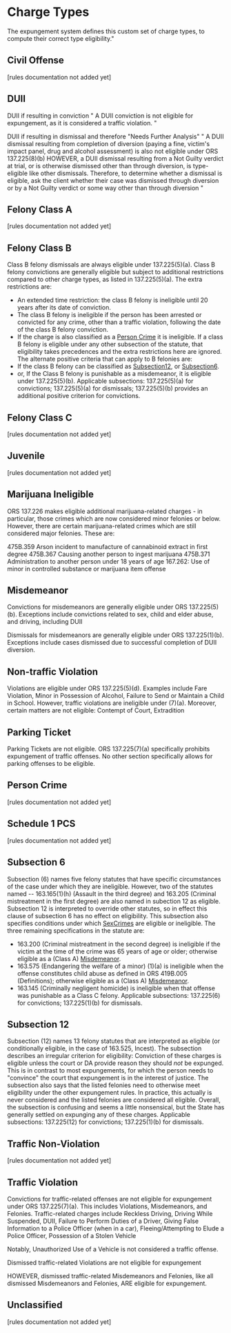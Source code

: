 # Charge Types
The expungement system defines this custom set of charge types, to compute their correct type eligibility."
## Civil Offense
\[rules documentation not added yet\]

## DUII
DUII if resulting in conviction
"
A DUII conviction is not eligible for expungement, as it is considered a traffic violation.
"

DUII if resulting in dismissal and therefore "Needs Further Analysis"
"
A DUII dismissal resulting from completion of diversion (paying a fine, victim's impact panel, drug and alcohol assessment) is also not eligible under ORS 137.225(8)(b)
HOWEVER, a DUII dismissal resulting from a Not Guilty verdict at trial, or is otherwise dismissed other than through diversion, is type-eligible like other dismissals.
Therefore, to determine whether a dismissal is eligible, ask the client whether their case was dismissed through diversion or by a Not Guilty verdict or some way other than through diversion
" 

## Felony Class A
\[rules documentation not added yet\]

## Felony Class B
Class B felony dismissals are always eligible under 137.225(5)(a).
Class B felony convictions are generally eligible but subject to additional restrictions compared to other charge types, as listed in 137.225(5)(a).
The extra restrictions are:
 * An extended time restriction: the class B felony is ineligible until 20 years after its date of conviction.
 * The class B felony is ineligible if the person has been arrested or convicted for any crime, other than a traffic violation, following the date of the class B felony conviction.
 * If the charge is also classified as a [Person Crime](manual/charge-types#personcrime) it is ineligible.
If a class B felony is eligible under any other subsection of the statute, that eligibility takes precedences and the extra restrictions here are ignored. The alternate positive criteria that can apply to B felonies are:
 * If the class B felony can be classified as [Subsection12](#Subsection12), or [Subsection6](#Subsection6).
 * or, If the Class B felony is punishable as a misdemeanor, it is eligible under 137.225(5)(b).
Applicable subsections: 137.225(5)(a) for convictions; 137.225(5)(a) for dismissals; 137.225(5)(b) provides an additional positive criterion for convictions.

## Felony Class C
\[rules documentation not added yet\]

## Juvenile
\[rules documentation not added yet\]

## Marijuana Ineligible
ORS 137.226 makes eligible additional marijuana-related charges - in particular, those crimes which are now considered minor felonies or below. However, there are certain marijuana-related crimes which are still considered major felonies. These are:

475B.359 Arson incident to manufacture of cannabinoid extract in first degree
475B.367 Causing another person to ingest marijuana
475B.371 Administration to another person under 18 years of age
167.262: Use of minor in controlled substance or marijuana item offense

## Misdemeanor
Convictions for misdemeanors are generally eligible under ORS 137.225(5)(b).
Exceptions include convictions related to sex, child and elder abuse, and driving, including DUII

Dismissals for misdemeanors are generally eligible under ORS 137.225(1)(b). Exceptions include cases dismissed due to successful completion of DUII diversion.

## Non-traffic Violation
Violations are eligible under ORS 137.225(5)(d).
Examples include Fare Violation, Minor in Possession of Alcohol, Failure to Send or Maintain a Child in School.
However, traffic violations are ineligible under (7)(a).
Moreover, certain matters are not eligible: Contempt of Court, Extradition

## Parking Ticket
Parking Tickets are not eligible. ORS 137.225(7)(a) specifically prohibits expungement of traffic offenses. No other section specifically allows for parking offenses to be eligible.

## Person Crime
\[rules documentation not added yet\]

## Schedule 1 PCS
\[rules documentation not added yet\]

## Subsection 6
Subsection (6) names five felony statutes that have specific circumstances of the case under which they are ineligible.
However, two of the statutes named -- 163.165(1)(h) (Assault in the third degree) and 163.205 (Criminal mistreatment in the first degree) are also named in subection 12 as eligible. Subsection 12 is interpreted to override other statutes, so in effect this clause of subsection 6 has no effect on eligibility.
This subsection also specifies conditions under which [SexCrimes](#SexCrime) are eligible or ineligible.
The three remaining specifications in the statute are:
 * 163.200 (Criminal mistreatment in the second degree) is ineligible if the victim at the time of the crime was 65 years of age or older; otherwise eligible as a (Class A) [Misdemeanor](#Misdemeanor).
 * 163.575 (Endangering the welfare of a minor) (1)(a) is ineligible when the offense constitutes child abuse as defined in ORS 419B.005 (Definitions); otherwise eligible as a (Class A) [Misdemeanor](#Misdemeanor).
 * 163.145 (Criminally negligent homicide) is ineligible when that offense was punishable as a Class C felony.
Applicable subsections: 137.225(6) for convictions; 137.225(1)(b) for dismissals.

## Subsection 12
Subsection (12) names 13 felony statutes that are interpreted as eligible (or conditionally eligible, in the case of 163.525, Incest).
The subsection describes an irregular criterion for eligibility: Conviction of these charges is eligible unless the court or DA provide reason they should *not* be expunged. This is in contrast to most expungements, for which the person needs to "convince" the court that expungement is in the interest of justice.
The subsection also says that the listed felonies need to otherwise meet eligibility under the other expungement rules. In practice, this actually is never considered and the listed felonies are considered all eligible. Overall, the subsection is confusing and seems a little nonsensical, but the State has generally settled on expunging any of these charges.
Applicable subsections: 137.225(12) for convictions; 137.225(1)(b) for dismissals.

## Traffic Non-Violation
\[rules documentation not added yet\]

## Traffic Violation
Convictions for traffic-related offenses are not eligible for expungement under ORS 137.225(7)(a). This includes Violations, Misdemeanors, and Felonies. Traffic-related charges include Reckless Driving, Driving While Suspended, DUII, Failure to Perform Duties of a Driver, Giving False Information to a Police Officer (when in a car), Fleeing/Attempting to Elude a Police Officer, Possession of a Stolen Vehicle

Notably, Unauthorized Use of a Vehicle is not considered a traffic offense.

Dismissed traffic-related Violations are not eligible for expungement

HOWEVER, dismissed traffic-related Misdemeanors and Felonies, like all dismissed Misdemeanors and Felonies, ARE eligible for expungement.

## Unclassified
\[rules documentation not added yet\]
